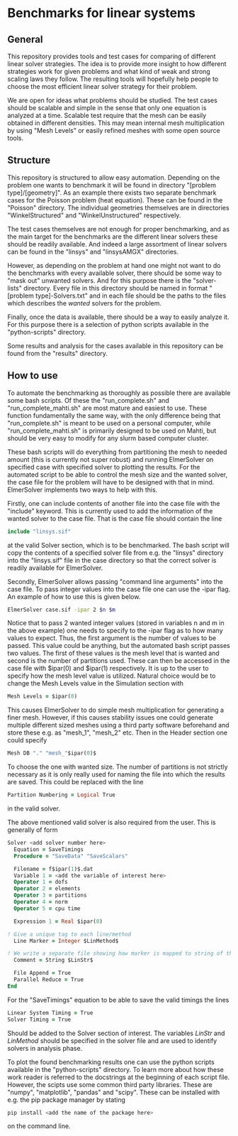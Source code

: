 # Benchmarks for linear systems

## General

This repository provides tools and test cases for comparing of different linear solver strategies. The idea is to provide more insight to how different strategies work for given problems and what kind of weak and strong scaling laws they follow. The resulting tools will hopefully help people to choose the most efficient linear solver strategy for their problem. 

We are open for ideas what problems should be studied. The test cases should be scalable and simple in the sense that only one equation is analyzed at a time.  Scalable test require that the mesh can be easily obtained in different densities. This may mean internal mesh multiplication by using "Mesh Levels" or easily refined meshes with some open source tools.

## Structure

This repository is structured to allow easy automation. Depending on the problem one wants to benchmark it will be found in directory "[problem type]/[geometry]". As an example there exists two separate benchmark cases for the Poisson problem (heat equation). These can be found in the "Poisson" directory. The individual geometries themselves are in directories "WinkelStructured" and "WinkelUnstructured" respectively.

The test cases themselves are not enough for proper benchmarking, and as the main target for the benchmarks are the different linear solvers these should be readily available. And indeed a large assortment of linear solvers can be found in the "linsys" and "linsysAMGX" directories.

However, as depending on the problem at hand one might not want to do the benchmarks with every available solver, there should be some way to "mask out" unwanted solvers. And for this purpose there is the "solver-lists" directory. Every file in this directory should be named in format "[problem type]-Solvers.txt" and in each file should be the paths to the files which describes the _wanted_ solvers for the problem.

Finally, once the data is available, there should be a way to easily analyze it. For this purpose there is a selection of python scripts available in the "python-scripts" directory.

Some results and analysis for the cases available in this repository can be found from the "results" directory.

## How to use

To automate the benchmarking as thoroughly as possible there are available some bash scripts. Of these the "run_complete.sh" and "run_complete_mahti.sh" are most mature and easiest to use. These function fundamentally the same way, with the only difference being that "run_complete.sh" is meant to be used on a personal computer, while "run_complete_mahti.sh" is primarily designed to be used on Mahti, but should be very easy to modify for any slurm based computer cluster.

These bash scripts will do everything from partitioning the mesh to needed amount (this is currently not super robust) and running ElmerSolver on specified case with specified solver to plotting the results. For the automated script to be able to control the mesh size and the wanted solver, the case file for the problem will have to be designed with that in mind. ElmerSolver implements two ways to help with this.

Firstly, one can include contents of another file into the case file with the "include" keyword. This is currently used to add the information of the wanted solver to the case file. That is the case file should contain the line
```fortran
include "linsys.sif"
```
at the valid Solver section, which is to be benchmarked. The bash script will copy the contents of a specified solver file from e.g. the "linsys" directory into the "linsys.sif" file in the case directory so that the correct solver is readily available for ElmerSolver.

Secondly, ElmerSolver allows passing "command line arguments" into the case file. To pass integer values into the case file one can use the -ipar flag. An example of how to use this is given below.
```bash
ElmerSolver case.sif -ipar 2 $n $m
```
Notice that to pass 2 wanted integer values (stored in variables n and m in the above example) one needs to specify to the -ipar flag as to how many values to expect. Thus, the first argument is the number of values to be passed. This value could be anything, but the automated bash script passes two values. The first of these values is the mesh level that is wanted and second is the number of partitions used. These can then be accessed in the case file with $ipar(0) and $ipar(1) respectively. It is up to the user to specify how the mesh level value is utilized. Natural choice would be to change the Mesh Levels value in the Simulation section with
```fortran
Mesh Levels = $ipar(0)
```
This causes ElmerSolver to do simple mesh multiplication for generating a finer mesh. However, if this causes stability issues one could generate multiple different sized meshes using a third party software beforehand and store these e.g. as "mesh_1", "mesh_2" etc. Then in the Header section one could specify
```fortran
Mesh DB "." "mesh_"$ipar(0)$
```
To choose the one with wanted size.
The number of partitions is not strictly necessary as it is only really used for naming the file into which the results are saved. This could be replaced with the line
```fortran
Partition Numbering = Logical True
```
in the valid solver.

The above mentioned valid solver is also required from the user. This is generally of form
```fortran
Solver <add solver number here>
  Equation = SaveTimings
  Procedure = "SaveData" "SaveScalars"

  Filename = f$ipar(1)$.dat
  Variable 1 = <add the variable of interest here>
  Operator 1 = dofs
  Operator 2 = elements
  Operator 3 = partitions
  Operator 4 = norm
  Operator 5 = cpu time

  Expression 1 = Real $ipar(0)

! Give a unique tag to each line/method
  Line Marker = Integer $LinMethod$

! We write a separate file showing how marker is mapped to string of the method
  Comment = String $LinStr$

  File Append = True
  Parallel Reduce = True
End
```
For the "SaveTimings" equation to be able to save the valid timings the lines
```fortran
Linear System Timing = True
Solver Timing = True
```
Should be added to the Solver section of interest. The variables $LinStr$ and $LinMethod$ should be specified in the solver file and are used to identify solvers in analysis phase.

To plot the found benchmarking results one can use the python scripts available in the "python-scripts" directory. To learn more about how these work reader is referred to the docstrings at the beginning of each script file. However, the scipts use some common third party libraries. These are "numpy", "matplotlib", "pandas" and "scipy". These can be installed with e.g. the pip package manager by stating
```bash
pip install <add the name of the package here>
```
on the command line.
